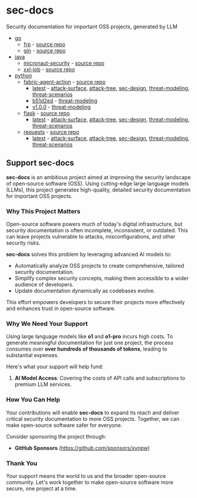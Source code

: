 # sec-docs
Security documentation for important OSS projects, generated by LLM

- [go](go)
  - [frp](go/frp) - [source repo](https://github.com/fatedier/frp)
  - [gin](go/gin) - [source repo](https://github.com/gin-gonic/gin)
- [java](java)
  - [micronaut-security](java/micronaut-security) - [source repo](https://github.com/micronaut-projects/micronaut-security)
  - [xxl-job](java/xxl-job) - [source repo](https://github.com/xuxueli/xxl-job)
- [python](python)
  - [fabric-agent-action](python/fabric-agent-action) - [source repo](https://github.com/xvnpw/fabric-agent-action)
    - [latest](python/fabric-agent-action/latest) - [attack-surface](python/fabric-agent-action/latest/attack-surface.md), [attack-tree](python/fabric-agent-action/latest/attack-tree.md), [sec-design](python/fabric-agent-action/latest/sec-design.md), [threat-modeling](python/fabric-agent-action/latest/threat-modeling.md), [threat-scenarios](python/fabric-agent-action/latest/threat-scenarios.md)
    - [b51d2ed](python/fabric-agent-action/b51d2ed) - [threat-modeling](python/fabric-agent-action/b51d2ed/threat-modeling.md)
    - [v1.0.0](python/fabric-agent-action/v1.0.0) - [threat-modeling](python/fabric-agent-action/v1.0.0/threat-modeling.md)
  - [flask](python/flask) - [source repo](https://github.com/pallets/flask)
    - [latest](python/flask/latest) - [attack-surface](python/flask/latest/attack-surface.md), [attack-tree](python/flask/latest/attack-tree.md), [sec-design](python/flask/latest/sec-design.md), [threat-modeling](python/flask/latest/threat-modeling.md), [threat-scenarios](python/flask/latest/threat-scenarios.md)
  - [requests](python/requests) - [source repo](https://github.com/psf/requests)
    - [latest](python/requests/latest) - [attack-surface](python/requests/latest/attack-surface.md), [attack-tree](python/requests/latest/attack-tree.md), [sec-design](python/requests/latest/sec-design.md), [threat-modeling](python/requests/latest/threat-modeling.md), [threat-scenarios](python/requests/latest/threat-scenarios.md)

## Support **sec-docs**  

**sec-docs** is an ambitious project aimed at improving the security landscape of open-source software (OSS). Using cutting-edge large language models (LLMs), this project generates high-quality, detailed security documentation for important OSS projects.  

### Why This Project Matters  

Open-source software powers much of today's digital infrastructure, but security documentation is often incomplete, inconsistent, or outdated. This can leave projects vulnerable to attacks, misconfigurations, and other security risks.  

**sec-docs** solves this problem by leveraging advanced AI models to:  
- Automatically analyze OSS projects to create comprehensive, tailored security documentation.  
- Simplify complex security concepts, making them accessible to a wider audience of developers.  
- Update documentation dynamically as codebases evolve.  

This effort empowers developers to secure their projects more effectively and enhances trust in open-source software.  

### Why We Need Your Support  

Using large language models like **o1** and **o1-pro** incurs high costs. To generate meaningful documentation for just one project, the process consumes over **over hundreds of thousands of tokens**, leading to substantial expenses.  

Here's what your support will help fund:  
1. **AI Model Access**: Covering the costs of API calls and subscriptions to premium LLM services.  

### How You Can Help  

Your contributions will enable **sec-docs** to expand its reach and deliver critical security documentation to more OSS projects. Together, we can make open-source software safer for everyone.  

Consider sponsoring the project through:  
- **GitHub Sponsors** (https://github.com/sponsors/xvnpw)   

### Thank You  

Your support means the world to us and the broader open-source community. Let's work together to make open-source software more secure, one project at a time.
